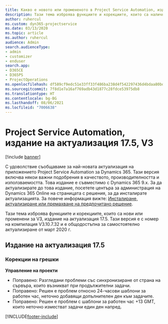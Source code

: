 ```yaml
---
title: Какво е новото или промененото в Project Service Automation, издание на актуализация 17.5, корекция, V3
description: Тази тема изброява функциите и корекциите, които са налични в Project Service Automation V3, издание на актуализация 17.5, V3.
author: ruhercul
ms.custom: dyn365-projectservice
ms.date: 03/13/2020
ms.topic: article
ms.author: ruhercul
audience: Admin
search.audienceType:
- admin
- customizer
- enduser
search.app:
- D365CE
- D365PS
- ProjectOperations
ms.openlocfilehash: df589cf9edc51e33ff33f486ba238d4f542297436d4bdaa80bd8af59b65e7481
ms.sourcegitcommit: 7f8d1e7a16af769adb43d1877c28fdce53975db8
ms.translationtype: HT
ms.contentlocale: bg-BG
ms.lasthandoff: 08/06/2021
ms.locfileid: "7006638"
---
```

# <a name="project-service-automation-update-release-175-v3"></a>Project Service Automation, издание на актуализация 17.5, V3

[!include [banner](../includes/psa-now-project-operations.md)]

С удоволствие съобщаваме за най-новата актуализация на приложението Project Service Automation за Dynamics 365. Тази версия включва някои важни подобрения в качеството, производителността и използваемостта.  Това издание е съвместимо с Dynamics 365 9.x. За да актуализирате до това издание, посетете центъра за администрация на Dynamics 365 Online на страницата с решения, за да инсталирате актуализацията. За повече информация вижте: [Инсталиране, актуализиране или премахване на предпочитано решение](/power-platform/admin/install-remove-preferred-solution).

Тази тема изброява функциите и корекциите, които са нови или променени за V3, издание на актуализация 17.5. Тази версия е с номер на компилация V3.10.7.32 и е общодостъпна за самостоятелно актуализиране от март 2020 г.


## <a name="update-release-175"></a>Издание на актуализация 17.5

### <a name="bug-fixes"></a>Корекции на грешки


**Управление на проекти**

- Поправено: Разгледани проблеми със синхронизиране от страна на сървъра, които възникват при продължителни задачи.
- Поправено: Решен е проблем относно 24-часови шаблони за работен час, неточно добавящи допълнителен ден към задачите.
- Поправено: Решен е проблем с шаблони за работен час +13 GMT, които неточно изместват задачи един ден напред.



[!INCLUDE[footer-include](../includes/footer-banner.md)]